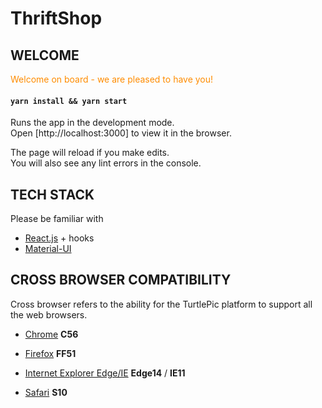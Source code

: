 # ThriftShop

## WELCOME

<p style='color:DarkOrange'>
Welcome on board - we are pleased to have you!
</p>

#### `yarn install && yarn start`

Runs the app in the development mode.\
Open [http://localhost:3000] to view it in the browser.

The page will reload if you make edits.\
You will also see any lint errors in the console.

## TECH STACK

Please be familiar with

- [React.js](https://reactjs.org/) + hooks
- [Material-UI](https://material-ui.com/components/paper/)

## CROSS BROWSER COMPATIBILITY

Cross browser refers to the ability for the TurtlePic platform to support all the web browsers.

- [Chrome](https://www.w3schools.com/browsers/browsers_chrome.asp) **C56**

- [Firefox](https://www.w3schools.com/browsers/browsers_firefox.asp) **FF51**

- [Internet Explorer Edge/IE](https://www.w3schools.com/browsers/browsers_explorer.asp) **Edge14** / **IE11**

- [Safari](https://www.w3schools.com/browsers/browsers_safari.asp) **S10**
